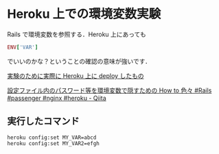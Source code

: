 # Heroku 上での環境変数実験

Rails で環境変数を参照する．Heroku 上にあっても

```Ruby
ENV['VAR']
```

でいいのかな？ということの確認の意味が強いです．

[実験のために実際に Heroku 上に deploy したもの](http://kaosf-env-var.herokuapp.com)

[設定ファイル内のパスワード等を環境変数で隠すための How to 色々 #Rails #passenger #nginx #heroku - Qiita](http://qiita.com/items/a19f65628bdc213fc8f5)

## 実行したコマンド

```Shell
heroku config:set MY_VAR=abcd
heroku config:set MY_VAR2=efgh
```
